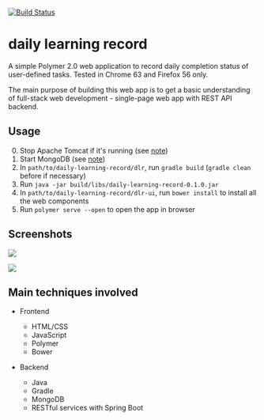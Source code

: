 [![Build Status](https://travis-ci.org/YuKitAs/daily-learning-record.svg?branch=master)](https://travis-ci.org/YuKitAs/daily-learning-record)

# daily learning record

A simple Polymer 2.0 web application to record daily completion status of user-defined tasks. Tested in Chrome 63 and Firefox 56 only.

The main purpose of building this web app is to get a basic understanding of full-stack web development - single-page web app with REST API backend.

## Usage

0. Stop Apache Tomcat if it's running (see [note](https://github.com/YuKitAs/tech-note/blob/master/service-config/run-and-test-tomcat-on-ubuntu.md))
1. Start MongoDB (see [note](https://github.com/YuKitAs/tech-note/blob/master/database/mongodb/run-mongodb-on-ubuntu.md))
2. In `path/to/daily-learning-record/dlr`, run `gradle build` (`gradle clean` before if necessary)
3. Run `java -jar build/libs/daily-learning-record-0.1.0.jar`
4. In `path/to/daily-learning-record/dlr-ui`, run `bower install` to install all the web components
5. Run `polymer serve --open` to open the app in browser

## Screenshots

![](../master/screenshots/Screenshot-daily-learning-record.png)


![](../master/screenshots/Screenshot-daily-learning-record-editing.png)

## Main techniques involved

* Frontend
  * HTML/CSS
  * JavaScript
  * Polymer
  * Bower
  
* Backend
  * Java
  * Gradle
  * MongoDB
  * RESTful services with Spring Boot
